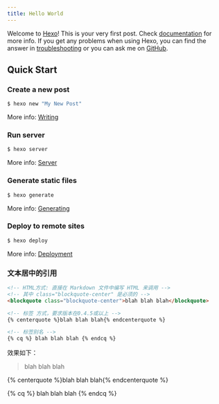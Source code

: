 ```yaml
---
title: Hello World
---
```

Welcome to [Hexo](https://hexo.io/)! This is your very first post. Check [documentation](https://hexo.io/docs/) for more info. If you get any problems when using Hexo, you can find the answer in [troubleshooting](https://hexo.io/docs/troubleshooting.html) or you can ask me on [GitHub](https://github.com/hexojs/hexo/issues).

## Quick Start

### Create a new post

``` bash
$ hexo new "My New Post"
```

More info: [Writing](https://hexo.io/docs/writing.html)

### Run server

``` bash
$ hexo server
```

More info: [Server](https://hexo.io/docs/server.html)

### Generate static files

``` bash
$ hexo generate
```

More info: [Generating](https://hexo.io/docs/generating.html)

### Deploy to remote sites

``` bash
$ hexo deploy
```

More info: [Deployment](https://hexo.io/docs/deployment.html)

### 文本居中的引用
``` html
<!-- HTML方式: 直接在 Markdown 文件中编写 HTML 来调用 -->
<!-- 其中 class="blockquote-center" 是必须的 -->
<blockquote class="blockquote-center">blah blah blah</blockquote>

<!-- 标签 方式，要求版本在0.4.5或以上 -->
{% centerquote %}blah blah blah{% endcenterquote %}

<!-- 标签别名 -->
{% cq %} blah blah blah {% endcq %}
```
效果如下：
<!-- HTML方式: 直接在 Markdown 文件中编写 HTML 来调用 -->
<!-- 其中 class="blockquote-center" 是必须的 -->
<blockquote class="blockquote-center">blah blah blah</blockquote>

<!-- 标签 方式，要求版本在0.4.5或以上 -->
{% centerquote %}blah blah blah{% endcenterquote %}

<!-- 标签别名 -->
{% cq %} blah blah blah {% endcq %}
